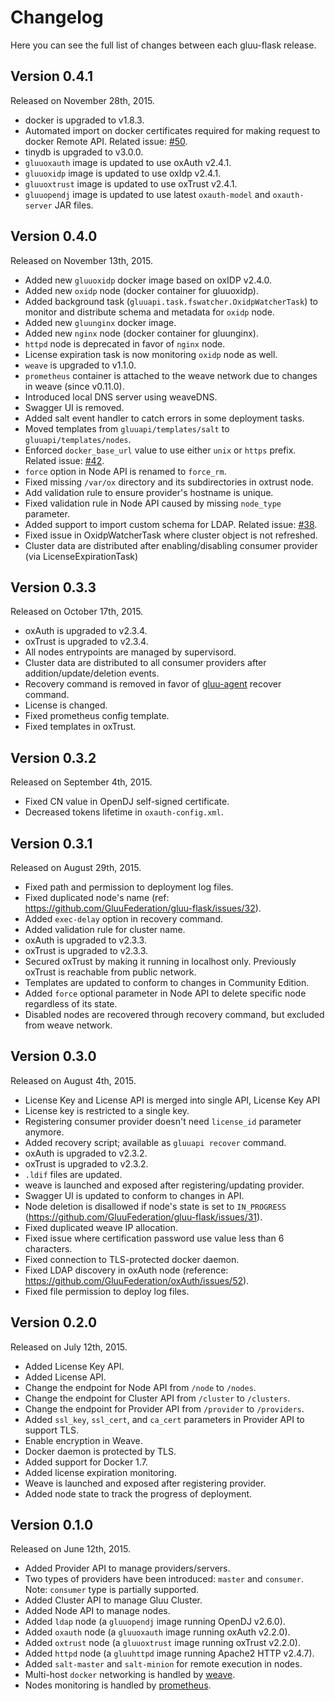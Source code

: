 Changelog
=========

Here you can see the full list of changes between each gluu-flask release.

Version 0.4.1
-------------

Released on November 28th, 2015.

* docker is upgraded to v1.8.3.
* Automated import on docker certificates required for making request to docker Remote API. Related issue: [#50](https://github.com/GluuFederation/gluu-flask/issues/50).
* tinydb is upgraded to v3.0.0.
* `gluuoxauth` image is updated to use oxAuth v2.4.1.
* `gluuoxidp` image is updated to use oxIdp v2.4.1.
* `gluuoxtrust` image is updated to use oxTrust v2.4.1.
* `gluuopendj` image is updated to use latest `oxauth-model` and `oxauth-server` JAR files.

Version 0.4.0
-------------

Released on November 13th, 2015.

* Added new `gluuoxidp` docker image based on oxIDP v2.4.0.
* Added new `oxidp` node (docker container for gluuoxidp).
* Added background task (`gluuapi.task.fswatcher.OxidpWatcherTask`) to monitor and distribute schema and metadata for `oxidp` node.
* Added new `gluunginx` docker image.
* Added new `nginx` node (docker container for gluunginx).
* `httpd` node is deprecated in favor of `nginx` node.
* License expiration task is now monitoring `oxidp` node as well.
* `weave` is upgraded to v1.1.0.
* `prometheus` container is attached to the weave network due to changes in weave (since v0.11.0).
* Introduced local DNS server using weaveDNS.
* Swagger UI is removed.
* Added salt event handler to catch errors in some deployment tasks.
* Moved templates from `gluuapi/templates/salt` to `gluuapi/templates/nodes`.
* Enforced `docker_base_url` value to use either `unix` or `https` prefix. Related issue: [#42](https://github.com/GluuFederation/gluu-flask/issues/42).
* `force` option in Node API is renamed to `force_rm`.
* Fixed missing `/var/ox` directory and its subdirectories in oxtrust node.
* Add validation rule to ensure provider's hostname is unique.
* Fixed validation rule in Node API caused by missing `node_type` parameter.
* Added support to import custom schema for LDAP. Related issue: [#38](https://github.com/GluuFederation/gluu-flask/issues/38).
* Fixed issue in OxidpWatcherTask where cluster object is not refreshed.
* Cluster data are distributed after enabling/disabling consumer provider (via LicenseExpirationTask)

Version 0.3.3
-------------

Released on October 17th, 2015.

* oxAuth is upgraded to v2.3.4.
* oxTrust is upgraded to v2.3.4.
* All nodes entrypoints are managed by supervisord.
* Cluster data are distributed to all consumer providers after addition/update/deletion events.
* Recovery command is removed in favor of [gluu-agent](https://github.com/GluuFederation/gluu-agent) recover command.
* License is changed.
* Fixed prometheus config template.
* Fixed templates in oxTrust.

Version 0.3.2
-------------

Released on September 4th, 2015.

* Fixed CN value in OpenDJ self-signed certificate.
* Decreased tokens lifetime in `oxauth-config.xml`.

Version 0.3.1
-------------

Released on August 29th, 2015.

* Fixed path and permission to deployment log files.
* Fixed duplicated node's name (ref: https://github.com/GluuFederation/gluu-flask/issues/32).
* Added `exec-delay` option in recovery command.
* Added validation rule for cluster name.
* oxAuth is upgraded to v2.3.3.
* oxTrust is upgraded to v2.3.3.
* Secured oxTrust by making it running in localhost only. Previously oxTrust is reachable from public network.
* Templates are updated to conform to changes in Community Edition.
* Added `force` optional parameter in Node API to delete specific node regardless of its state.
* Disabled nodes are recovered through recovery command, but excluded from weave network.

Version 0.3.0
-------------

Released on August 4th, 2015.

* License Key and License API is merged into single API, License Key API
* License key is restricted to a single key.
* Registering consumer provider doesn't need `license_id` parameter anymore.
* Added recovery script; available as `gluuapi recover` command.
* oxAuth is upgraded to v2.3.2.
* oxTrust is upgraded to v2.3.2.
* `.ldif` files are updated.
* weave is launched and exposed after registering/updating provider.
* Swagger UI is updated to conform to changes in API.
* Node deletion is disallowed if node's state is set to `IN_PROGRESS` (https://github.com/GluuFederation/gluu-flask/issues/31).
* Fixed duplicated weave IP allocation.
* Fixed issue where certification password use value less than 6 characters.
* Fixed connection to TLS-protected docker daemon.
* Fixed LDAP discovery in oxAuth node (reference: https://github.com/GluuFederation/oxAuth/issues/52).
* Fixed file permission to deploy log files.

Version 0.2.0
-------------

Released on July 12th, 2015.

* Added License Key API.
* Added License API.
* Change the endpoint for Node API from `/node` to `/nodes`.
* Change the endpoint for Cluster API from `/cluster` to `/clusters`.
* Change the endpoint for Provider API from `/provider` to `/providers`.
* Added `ssl_key`, `ssl_cert`, and `ca_cert` parameters in Provider API to support TLS.
* Enable encryption in Weave.
* Docker daemon is protected by TLS.
* Added support for Docker 1.7.
* Added license expiration monitoring.
* Weave is launched and exposed after registering provider.
* Added node state to track the progress of deployment.

Version 0.1.0
-------------

Released on June 12th, 2015.

* Added Provider API to manage providers/servers.
* Two types of providers have been introduced: `master` and `consumer`. Note: `consumer` type is partially supported.
* Added Cluster API to manage Gluu Cluster.
* Added Node API to manage nodes.
* Added `ldap` node (a `gluuopendj` image running OpenDJ v2.6.0).
* Added `oxauth` node (a `gluuoxauth` image running oxAuth v2.2.0).
* Added `oxtrust` node (a `gluuoxtrust` image running oxTrust v2.2.0).
* Added `httpd` node (a `gluuhttpd` image running Apache2 HTTP v2.4.7).
* Added `salt-master` and `salt-minion` for remote execution in nodes.
* Multi-host `docker` networking is handled by [weave](http://weave.works/).
* Nodes monitoring is handled by [prometheus](http://prometheus.io/).
